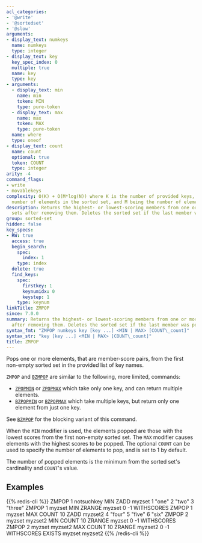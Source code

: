 ```yaml
---
acl_categories:
- '@write'
- '@sortedset'
- '@slow'
arguments:
- display_text: numkeys
  name: numkeys
  type: integer
- display_text: key
  key_spec_index: 0
  multiple: true
  name: key
  type: key
- arguments:
  - display_text: min
    name: min
    token: MIN
    type: pure-token
  - display_text: max
    name: max
    token: MAX
    type: pure-token
  name: where
  type: oneof
- display_text: count
  name: count
  optional: true
  token: COUNT
  type: integer
arity: -4
command_flags:
- write
- movablekeys
complexity: O(K) + O(M*log(N)) where K is the number of provided keys, N being the
  number of elements in the sorted set, and M being the number of elements popped.
description: Returns the highest- or lowest-scoring members from one or more sorted
  sets after removing them. Deletes the sorted set if the last member was popped.
group: sorted-set
hidden: false
key_specs:
- RW: true
  access: true
  begin_search:
    spec:
      index: 1
    type: index
  delete: true
  find_keys:
    spec:
      firstkey: 1
      keynumidx: 0
      keystep: 1
    type: keynum
linkTitle: ZMPOP
since: 7.0.0
summary: Returns the highest- or lowest-scoring members from one or more sorted sets
  after removing them. Deletes the sorted set if the last member was popped.
syntax_fmt: "ZMPOP numkeys key [key ...] <MIN | MAX> [COUNT\_count]"
syntax_str: "key [key ...] <MIN | MAX> [COUNT\_count]"
title: ZMPOP
---
```

Pops one or more elements, that are member-score pairs, from the first non-empty sorted set in the provided list of key names.

`ZMPOP` and [`BZMPOP`](/commands/bzmpop) are similar to the following, more limited, commands:

- [`ZPOPMIN`](/commands/zpopmin) or [`ZPOPMAX`](/commands/zpopmax) which take only one key, and can return multiple elements.
- [`BZPOPMIN`](/commands/bzpopmin) or [`BZPOPMAX`](/commands/bzpopmax) which take multiple keys, but return only one element from just one key.

See [`BZMPOP`](/commands/bzmpop) for the blocking variant of this command.

When the `MIN` modifier is used, the elements popped are those with the lowest scores from the first non-empty sorted set. The `MAX` modifier causes elements with the highest scores to be popped.
The optional `COUNT` can be used to specify the number of elements to pop, and is set to 1 by default.

The number of popped elements is the minimum from the sorted set's cardinality and `COUNT`'s value.

## Examples

{{% redis-cli %}}
ZMPOP 1 notsuchkey MIN
ZADD myzset 1 "one" 2 "two" 3 "three"
ZMPOP 1 myzset MIN
ZRANGE myzset 0 -1 WITHSCORES
ZMPOP 1 myzset MAX COUNT 10
ZADD myzset2 4 "four" 5 "five" 6 "six"
ZMPOP 2 myzset myzset2 MIN COUNT 10
ZRANGE myzset 0 -1 WITHSCORES
ZMPOP 2 myzset myzset2 MAX COUNT 10
ZRANGE myzset2 0 -1 WITHSCORES
EXISTS myzset myzset2
{{% /redis-cli %}}

